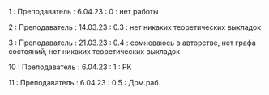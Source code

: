 1 : Преподаватель : 6.04.23 : 0 : нет работы

2 : Преподаватель : 14.03.23 : 0.3 : нет никаких теоретических выкладок

3 : Преподаватель : 21.03.23 : 0.4 : сомневаюсь в авторстве, нет графа состояний, нет никаких теоретических выкладок

10 : Преподаватель : 6.04.23 : 1 : РК

11 : Преподаватель : 6.04.23 : 0.5 : Дом.раб.
